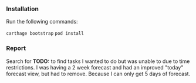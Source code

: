### Installation
Run the following commands:

```carthage bootstrap```
```pod install```


### Report
Search for **TODO:** to find tasks I wanted to do but was unable to due to time restrictions.
I was having a 2 week forecast and had an improved "today" forecast view, but had to remove. Because I can only get 5 days of forecast.
